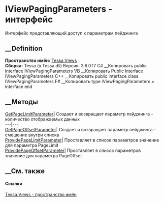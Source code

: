 # IViewPagingParameters - интерфейс
Интерфейс представляющий доступ к параметрам пейджинга
## __Definition
 **Пространство имён:** [Tessa.Views](N_Tessa_Views.htm)  
 **Сборка:** Tessa (в Tessa.dll) Версия: 3.6.0.17
C# __Копировать
     public interface IViewPagingParameters
VB __Копировать
     Public Interface IViewPagingParameters
C++ __Копировать
     public interface class IViewPagingParameters
F# __Копировать
     type IViewPagingParameters = interface end
##  __Методы
[GetPageLimitParameter](M_Tessa_Views_IViewPagingParameters_GetPageLimitParameter.htm)|
Создает и возвращает параметр пейджинга - количество отображаемых данных  
---|---  
[GetPageOffsetParameter](M_Tessa_Views_IViewPagingParameters_GetPageOffsetParameter.htm)|
Создает и возвращает параметр пейджинга - смешение внутри списка  
[ProvidePageLimitParameter](M_Tessa_Views_IViewPagingParameters_ProvidePageLimitParameter.htm)|
Проставляет в список параметров значение для параметра PageLimit  
[ProvidePageOffsetParameter](M_Tessa_Views_IViewPagingParameters_ProvidePageOffsetParameter.htm)|
Проставляет в список параметров значение для параметра PageOffset  
## __См. также
#### Ссылки
[Tessa.Views - пространство имён](N_Tessa_Views.htm)
